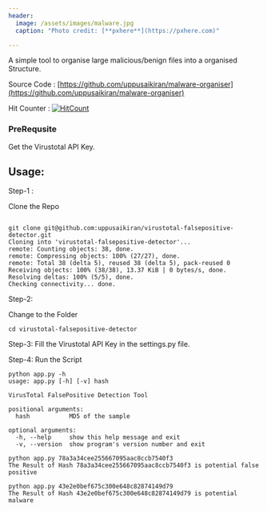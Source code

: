 ```yaml
---
header:
  image: /assets/images/malware.jpg
  caption: "Photo credit: [**pxhere**](https://pxhere.com)"

---
```


A simple tool to organise large malicious/benign files into a organised Structure.

Source Code : [https://github.com/uppusaikiran/malware-organiser](https://github.com/uppusaikiran/malware-organiser)

Hit Counter : [![HitCount](http://hits.dwyl.io/uppusaikiran/virustotal-falsepositive-detector.svg)](http://hits.dwyl.io/uppusaikiran/virustotal-falsepositive-detector)



### PreRequsite

Get the Virustotal API Key.

## Usage:


Step-1 :

Clone the Repo

```

git clone git@github.com:uppusaikiran/virustotal-falsepositive-detector.git
Cloning into 'virustotal-falsepositive-detector'...
remote: Counting objects: 38, done.
remote: Compressing objects: 100% (27/27), done.
remote: Total 38 (delta 5), reused 38 (delta 5), pack-reused 0
Receiving objects: 100% (38/38), 13.37 KiB | 0 bytes/s, done.
Resolving deltas: 100% (5/5), done.
Checking connectivity... done.

```
Step-2:

Change to the Folder
```
cd virustotal-falsepositive-detector
```

Step-3:
Fill the Virustotal API Key in the settings.py file.

Step-4:
Run the Script
```
python app.py -h
usage: app.py [-h] [-v] hash

VirusTotal FalsePositive Detection Tool

positional arguments:
  hash           MD5 of the sample

optional arguments:
  -h, --help     show this help message and exit
  -v, --version  show program's version number and exit

python app.py 78a3a34cee255667095aac8ccb7540f3
The Result of Hash 78a3a34cee255667095aac8ccb7540f3 is potential false positive

python app.py 43e2e0bef675c300e648c82874149d79
The Result of Hash 43e2e0bef675c300e648c82874149d79 is potential malware

```
